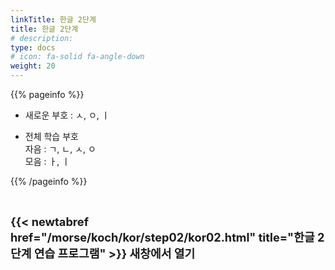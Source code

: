 ```yaml
---
linkTitle: 한글 2단계
title: 한글 2단계
# description: 
type: docs
# icon: fa-solid fa-angle-down
weight: 20
---
```


{{% pageinfo %}}

* 새로운 부호 : ㅅ, ㅇ, ㅣ

* 전체 학습 부호<br>
자음 : ㄱ, ㄴ, ㅅ, ㅇ<br>
모음 : ㅏ, ㅣ<br>

{{% /pageinfo %}}

<br>

<b><span style="font-size:130%">{{< newtabref href="/morse/koch/kor/step02/kor02.html" title="한글 2단계 연습 프로그램" >}} 새창에서 열기</span></b>